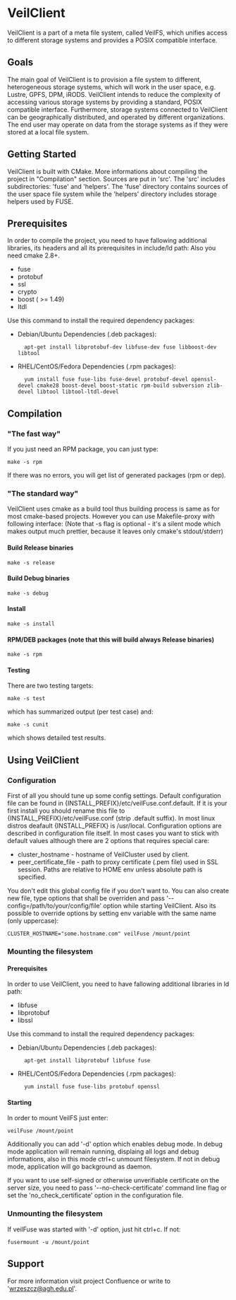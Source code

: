 VeilClient
===========

VeilClient is a part of a meta file system, called VeilFS, which unifies access to different storage systems and provides a POSIX compatible interface.


Goals
-----

The main goal of VeilClient is to provision a file system to different, heterogeneous storage systems, which will work in the user space, e.g. Lustre, GPFS, DPM, iRODS. VeilClient intends to reduce the complexity of accessing various storage systems by providing a standard, POSIX compatible interface. Furthermore, storage systems connected to VeilClient can be geographically distributed, and operated by different organizations. The end user may operate on data from the storage systems as if they were stored at a local file system.


Getting Started
---------------
VeilClient is built with CMake. More informations about compiling the project in "Compilation" section.
Sources are put in 'src'. The 'src' includes subdirectories: 'fuse' and 'helpers'.  The 'fuse' directory contains sources of the user space file system while the 'helpers' directory includes storage helpers used by FUSE.

Prerequisites
-------------

In order to compile the project, you need to have fallowing additional libraries, its headers and all its prerequisites in include/ld path:
Also you need cmake 2.8+.

* fuse
* protobuf
* ssl
* crypto
* boost ( >= 1.49)
* ltdl

Use this command to install the required dependency packages:

* Debian/Ubuntu Dependencies (.deb packages):

        apt-get install libprotobuf-dev libfuse-dev fuse libboost-dev libtool

* RHEL/CentOS/Fedora Dependencies (.rpm packages):

        yum install fuse fuse-libs fuse-devel protobuf-devel openssl-devel cmake28 boost-devel boost-static rpm-build subversion zlib-devel libtool libtool-ltdl-devel


Compilation
-----------

### "The fast way"

If you just need an RPM package, you can just type:

	make -s rpm

If there was no errors, you will get list of generated packages (rpm or dep).

### "The standard way"

VeilClient uses cmake as a build tool thus building process is same as for most cmake-based projects.
However you can use Makefile-proxy with following interface:
(Note that -s flag is optional - it's a silent mode which makes output much prettier, because it leaves only cmake's stdout/stderr)

#### Build Release binaries

    make -s release

#### Build Debug binaries

    make -s debug

#### Install

    make -s install

#### RPM/DEB packages (note that this will build always Release binaries)

    make -s rpm

#### Testing

There are two testing targets:

    make -s test

which has summarized output (per test case) and:

    make -s cunit

which shows detailed test results.

Using VeilClient
----------------

### Configuration

First of all you should tune up some config settings. Default configuration file can be found in {INSTALL_PREFIX}/etc/veilFuse.conf.default. If it is your first install you should rename this file to {INSTALL_PREFIX}/etc/veilFuse.conf (strip .default suffix).
In most linux distros deafault {INSTALL_PREFIX} is /usr/local. Configuration options are described in configuration file itself.
In most cases you want to stick with default values although there are 2 options that requires special care:

* cluster_hostname - hostname of VeilCluster used by client.
* peer_certificate_file - path to proxy certificate (.pem file) used in SSL session. Paths are relative to HOME env unless absolute path is specified.

You don't edit this global config file if you don't want to. You can also create new file, type options that shall be overriden
and pass '--config=/path/to/your/config/file' option while starting VeilClient.
Also its possible to override options by setting env variable with the same name (only uppercase):

    CLUSTER_HOSTNAME="some.hostname.com" veilFuse /mount/point


### Mounting the filesystem

#### Prerequisites

In order to use VeilClient, you need to have fallowing additional libraries in ld path:

* libfuse
* libprotobuf
* libssl

Use this command to install the required dependency packages:

* Debian/Ubuntu Dependencies (.deb packages):

        apt-get install libprotobuf libfuse fuse

* RHEL/CentOS/Fedora Dependencies (.rpm packages):

        yum install fuse fuse-libs protobuf openssl

#### Starting

In order to mount VeilFS just enter:

    veilFuse /mount/point

Additionally you can add '-d' option which enables debug mode. In debug mode application will remain running, displaing all logs and debug
informations, also in this mode ctrl+c unmount filesystem. If not in debug mode, application will go background as daemon.

If you want to use self-signed or otherwise unverifiable certificate on the server size, you need to pass '--no-check-certificate' command
line flag or set the 'no_check_certificate' option in the configuration file.

### Unmounting the filesystem

If veilFuse was started with '-d' option, just hit ctrl+c. If not:

    fusermount -u /mount/point

Support
-------
For more information visit project Confluence or write to 'wrzeszcz@agh.edu.pl'.

